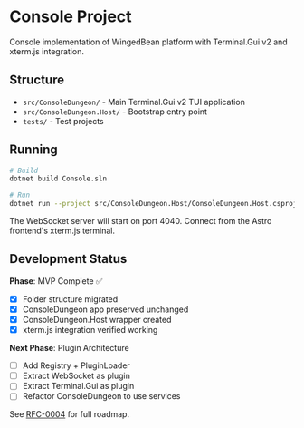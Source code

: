 # Console Project

Console implementation of WingedBean platform with Terminal.Gui v2 and xterm.js integration.

## Structure

- `src/ConsoleDungeon/` - Main Terminal.Gui v2 TUI application
- `src/ConsoleDungeon.Host/` - Bootstrap entry point
- `tests/` - Test projects

## Running

```bash
# Build
dotnet build Console.sln

# Run
dotnet run --project src/ConsoleDungeon.Host/ConsoleDungeon.Host.csproj
```

The WebSocket server will start on port 4040. Connect from the Astro frontend's xterm.js terminal.

## Development Status

**Phase**: MVP Complete ✅
- [x] Folder structure migrated
- [x] ConsoleDungeon app preserved unchanged
- [x] ConsoleDungeon.Host wrapper created
- [x] xterm.js integration verified working

**Next Phase**: Plugin Architecture
- [ ] Add Registry + PluginLoader
- [ ] Extract WebSocket as plugin
- [ ] Extract Terminal.Gui as plugin
- [ ] Refactor ConsoleDungeon to use services

See [RFC-0004](../../../docs/rfcs/0004-project-organization-and-folder-structure.md) for full roadmap.
